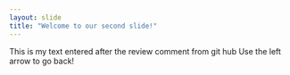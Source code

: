 ```yaml
---
layout: slide
title: "Welcome to our second slide!"
---
```

This is my text entered after the review comment from git hub
Use the left arrow to go back!